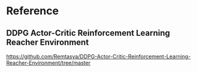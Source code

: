 
# Reference
## DDPG Actor-Critic Reinforcement Learning Reacher Environment
https://github.com/Remtasya/DDPG-Actor-Critic-Reinforcement-Learning-Reacher-Environment/tree/master
